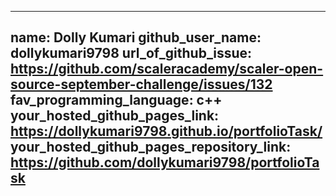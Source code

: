 ---
name: Dolly Kumari
github_user_name: dollykumari9798
url_of_github_issue: https://github.com/scaleracademy/scaler-open-source-september-challenge/issues/132
fav_programming_language: c++
your_hosted_github_pages_link: https://dollykumari9798.github.io/portfolioTask/
your_hosted_github_pages_repository_link: https://github.com/dollykumari9798/portfolioTask
--